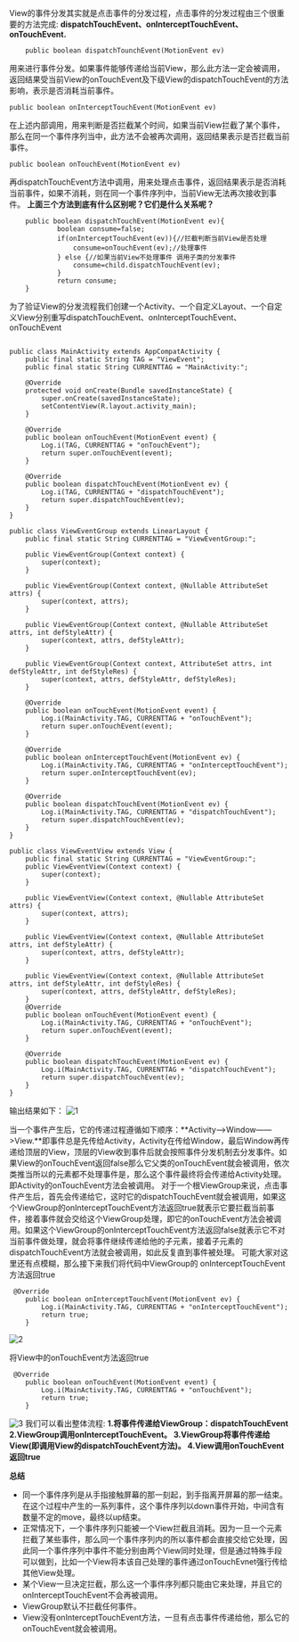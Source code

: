 View的事件分发其实就是点击事件的分发过程，点击事件的分发过程由三个很重要的方法完成:
**dispatchTouchEvent、onInterceptTouchEvent、onTouchEvent.**
```
    public boolean dispatchTounchEvent(MotionEvent ev)
```
用来进行事件分发。如果事件能够传递给当前View，那么此方法一定会被调用，返回结果受当前View的onTouchEvent及下级View的dispatchTouchEvent的方法影响，表示是否消耗当前事件。
```
public boolean onInterceptTouchEvent(MotionEvent ev)
```
在上述内部调用，用来判断是否拦截某个时间，如果当前View拦截了某个事件，那么在同一个事件序列当中，此方法不会被再次调用，返回结果表示是否拦截当前事件。
```
public boolean onTouchEvent(MotionEvent ev)
```
再dispatchTouchEvent方法中调用，用来处理点击事件，返回结果表示是否消耗当前事件，如果不消耗，则在同一个事件序列中，当前View无法再次接收到事件。
**上面三个方法到底有什么区别呢？它们是什么关系呢？**
```
    public boolean dispatchTouchEvent(MotionEvent ev){
            boolean consume=false;
            if(onInterceptTouchEvent(ev)){//拦截判断当前View是否处理
                consume=onTouchEvent(ev);//处理事件
            } else {//如果当前View不处理事件 调用子类的分发事件
                consume=child.dispatchTouchEvent(ev);
            }
            return consume;
    }
```
为了验证View的分发流程我们创建一个Activity、一个自定义Layout、一个自定义View分别重写dispatchTouchEvent、onInterceptTouchEvent、onTouchEvent
```

public class MainActivity extends AppCompatActivity {
    public final static String TAG = "ViewEvent";
    public final static String CURRENTTAG = "MainActivity:";

    @Override
    protected void onCreate(Bundle savedInstanceState) {
        super.onCreate(savedInstanceState);
        setContentView(R.layout.activity_main);
    }

    @Override
    public boolean onTouchEvent(MotionEvent event) {
        Log.i(TAG, CURRENTTAG + "onTouchEvent");
        return super.onTouchEvent(event);
    }

    @Override
    public boolean dispatchTouchEvent(MotionEvent ev) {
        Log.i(TAG, CURRENTTAG + "dispatchTouchEvent");
        return super.dispatchTouchEvent(ev);
    }
}
```
```
public class ViewEventGroup extends LinearLayout {
    public final static String CURRENTTAG = "ViewEventGroup:";

    public ViewEventGroup(Context context) {
        super(context);
    }

    public ViewEventGroup(Context context, @Nullable AttributeSet attrs) {
        super(context, attrs);
    }

    public ViewEventGroup(Context context, @Nullable AttributeSet attrs, int defStyleAttr) {
        super(context, attrs, defStyleAttr);
    }

    public ViewEventGroup(Context context, AttributeSet attrs, int defStyleAttr, int defStyleRes) {
        super(context, attrs, defStyleAttr, defStyleRes);
    }

    @Override
    public boolean onTouchEvent(MotionEvent event) {
        Log.i(MainActivity.TAG, CURRENTTAG + "onTouchEvent");
        return super.onTouchEvent(event);
    }

    @Override
    public boolean onInterceptTouchEvent(MotionEvent ev) {
        Log.i(MainActivity.TAG, CURRENTTAG + "onInterceptTouchEvent");
        return super.onInterceptTouchEvent(ev);
    }

    @Override
    public boolean dispatchTouchEvent(MotionEvent ev) {
        Log.i(MainActivity.TAG, CURRENTTAG + "dispatchTouchEvent");
        return super.dispatchTouchEvent(ev);
    }
}
```
```
public class ViewEventView extends View {
    public final static String CURRENTTAG = "ViewEventGroup:";
    public ViewEventView(Context context) {
        super(context);
    }

    public ViewEventView(Context context, @Nullable AttributeSet attrs) {
        super(context, attrs);
    }

    public ViewEventView(Context context, @Nullable AttributeSet attrs, int defStyleAttr) {
        super(context, attrs, defStyleAttr);
    }

    public ViewEventView(Context context, @Nullable AttributeSet attrs, int defStyleAttr, int defStyleRes) {
        super(context, attrs, defStyleAttr, defStyleRes);
    }
    @Override
    public boolean onTouchEvent(MotionEvent event) {
        Log.i(MainActivity.TAG, CURRENTTAG + "onTouchEvent");
        return super.onTouchEvent(event);
    }

    @Override
    public boolean dispatchTouchEvent(MotionEvent ev) {
        Log.i(MainActivity.TAG, CURRENTTAG + "dispatchTouchEvent");
        return super.dispatchTouchEvent(ev);
    }
}
```
输出结果如下：
![1](https://upload-images.jianshu.io/upload_images/11195468-d84cb0842a172fc5.png?imageMogr2/auto-orient/strip%7CimageView2/2/w/1240)

当一个事件产生后，它的传递过程遵循如下顺序：**Activity——>Window——>View.**即事件总是先传给Activity，Activity在传给Window，最后Window再传递给顶层的View，顶层的View收到事件后就会按照事件分发机制去分发事件。如果View的onTouchEvent返回false那么它父类的onTouchEvent就会被调用，依次类推当所以的元素都不处理事件是，那么这个事件最终将会传递给Activity处理。即Activity的onTouchEvent方法会被调用。
对于一个根ViewGroup来说，点击事件产生后，首先会传递给它，这时它的dispatchTouchEvent就会被调用，如果这个ViewGroup的onInterceptTouchEvent方法返回true就表示它要拦截当前事件，接着事件就会交给这个ViewGroup处理，即它的onTouchEvent方法会被调用。如果这个ViewGroup的onInterceptTouchEvent方法返回false就表示它不对当前事件做处理，就会将事件继续传递给他的子元素，接着子元素的dispatchTouchEvent方法就会被调用，如此反复直到事件被处理。
可能大家对这里还有点模糊，那么接下来我们将代码中ViewGroup的
onInterceptTouchEvent方法返回true
```
 @Override
    public boolean onInterceptTouchEvent(MotionEvent ev) {
        Log.i(MainActivity.TAG, CURRENTTAG + "onInterceptTouchEvent");
        return true;
    }
```
![2](https://upload-images.jianshu.io/upload_images/11195468-5a2932d2a6842fe2.png?imageMogr2/auto-orient/strip%7CimageView2/2/w/1240)

将View中的onTouchEvent方法返回true
```
 @Override
    public boolean onTouchEvent(MotionEvent event) {
        Log.i(MainActivity.TAG, CURRENTTAG + "onTouchEvent");
        return true;
    }
```
![3](https://upload-images.jianshu.io/upload_images/11195468-4308a4cd1f7bf53c.png?imageMogr2/auto-orient/strip%7CimageView2/2/w/1240)
我们可以看出整体流程:
**1.将事件传递给ViewGroup：dispatchTouchEvent
2.ViewGroup调用onInterceptTouchEvent。
3.ViewGroup将事件传递给View(即调用View的dispatchTouchEvent方法)。
4.View调用onTouchEvent 返回true**

**总结**
- 同一个事件序列是从手指接触屏幕的那一刻起，到手指离开屏幕的那一结束。在这个过程中产生的一系列事件，这个事件序列以down事件开始，中间含有数量不定的move，最终以up结束。
- 正常情况下，一个事件序列只能被一个View拦截且消耗。因为一旦一个元素拦截了某些事件，那么同一个事件序列内的所以事件都会直接交给它处理，因此同一个事件序列中事件不能分别由两个View同时处理，但是通过特殊手段可以做到，比如一个View将本该自己处理的事件通过onTouchEvnet强行传给其他View处理。
- 某个View一旦决定拦截，那么这一个事件序列都只能由它来处理，并且它的onInterceptTouchEvent不会再被调用。
- ViewGroup默认不拦截任何事件。
- View没有onInterceptTouchEvent方法，一旦有点击事件传递给他，那么它的onTouchEvent就会被调用。
